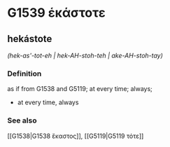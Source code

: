# G1539 ἑκάστοτε

## hekástote

_(hek-as'-tot-eh | hek-AH-stoh-teh | ake-AH-stoh-tay)_

### Definition

as if from G1538 and G5119; at every time; always; 

- at every time, always

### See also

[[G1538|G1538 ἕκαστος]], [[G5119|G5119 τότε]]
